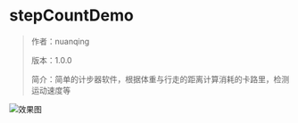 # stepCountDemo

>作者：nuanqing
>
>版本：1.0.0
>
>简介：简单的计步器软件，根据体重与行走的距离计算消耗的卡路里，检测运动速度等
>


![效果图](https://github.com/nuanqing/stepCountDemo/blob/master/StepCount/stepCout.gif)


